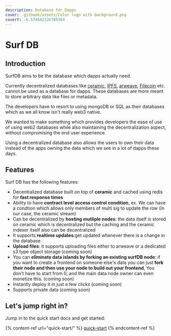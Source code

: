 ```yaml
---
description: Database for Dapps
cover: .gitbook/assets/Color logo with background.png
coverY: -6.574642126789364
---
```


# Surf DB

## Introduction

SurfDB aims to be the database which dapps actually need.

Currently decentralized databases like [ceramic](https://ceramic.network/), [IPFS](https://web3.storage/), [arweave](https://bundlr.network/), [Filecoin](https://filecoin.io/) etc. cannot be used as a database for dapps. These databases are more meant to store arbitrary data like files or metadata.

The developers have to resort to using mongoDB or SQL as their databases which as we all know isn't really web3 native.

We wanted to make something which provides developers the ease of use of using web2 databases while also maintaining the decentralization aspect, without compromising the end user experience.

Using a decentralized database also allows the users to own their data instead of the apps owning the data which we see in a lot of dapps these days.

## Features

Surf DB has the following features:

* Decentralized database built on top of **ceramic** and cached using redis for **fast response times**
* Ability to have **contract level access control condition**, ex. We can have a condtion which allows only members of multi sig to update the row (in our case, the ceramic stream)
* Can be decentralized by **hosting mutliple nodes**: the data itself is stored on ceramic which is decentralized but the caching and the ceramic indexer itself also can be decentralized
* It supports **realtime updates**:get updated whenever there is a change in the database
* **Upload files**: it supports uploading files either to arweave or a dedicated s3 type object storage (coming soon)
* You can **eliminate data islands by forking an existing surfDB node**: if you want to create a frontend on someone else's data you can just **fork their node and then use your node to build out your frontend**, You don't have to start from 0, and the main data node owner can even monetize this. (coming soon)
* Instantly deploy it in just a few clicks (coming soon)
* Supports private data (coming soon)

## Let's jump right in?

Jump in to the quick start docs and get started:

{% content-ref url="quick-start/" %}
[quick-start](quick-start/)
{% endcontent-ref %}
